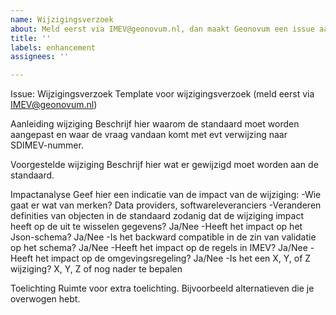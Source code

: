 ```yaml
---
name: Wijzigingsverzoek
about: Meld eerst via IMEV@geonovum.nl, dan maakt Geonovum een issue aan.
title: ''
labels: enhancement
assignees: ''

---
```


Issue: Wijzigingsverzoek 
Template voor wijzigingsverzoek (meld eerst via IMEV@geonovum.nl)

Aanleiding wijziging
Beschrijf hier waarom de standaard moet worden aangepast en waar de vraag vandaan komt met evt verwijzing naar SDIMEV-nummer.

Voorgestelde wijziging
Beschrijf hier wat er gewijzigd moet worden aan de standaard.

Impactanalyse
Geef hier een indicatie van de impact van de wijziging:
-Wie gaat er wat van merken? Data providers, softwareleveranciers
-Veranderen definities van objecten in de standaard zodanig dat de wijziging impact heeft op de uit te wisselen gegevens? Ja/Nee
-Heeft het impact op het Json-schema? Ja/Nee
-Is het backward compatible in de zin van validatie op het schema? Ja/Nee
-Heeft het impact op de regels in IMEV? Ja/Nee
-Heeft het impact op de omgevingsregeling? Ja/Nee
-Is het een X, Y, of Z wijziging? X, Y, Z of nog nader te bepalen

Toelichting
Ruimte voor extra toelichting. Bijvoorbeeld alternatieven die je overwogen hebt.
